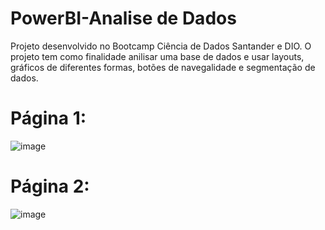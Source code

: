 # PowerBI-Analise de Dados
Projeto desenvolvido no Bootcamp Ciência de Dados Santander e DIO. O projeto tem como finalidade anilisar uma base de dados e usar layouts, gráficos de diferentes formas, botões de navegalidade e segmentação de dados. 
# Página 1:
![image](https://github.com/HugoSantos-XD/PowerBI---Analise/assets/132110724/cab5099e-ffac-48b3-b9ca-bb6077cc17ca)

# Página 2:
![image](https://github.com/HugoSantos-XD/PowerBI---Analise/assets/132110724/1eb796f2-a4a3-4a66-9b4b-c8c2e3ae88ff)




